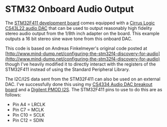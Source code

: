 STM32 Onboard Audio Output
==========================

The [STM32F411 development board](http://www.st.com/en/microcontrollers/stm32f411.html?querycriteria=productId=LN1877) comes equipped with a [Cirrus Logic CS43L22 audio DAC](https://www.cirrus.com/products/cs43l22/) that can be used to output reasonably high fidelity stereo audio output from the 1/8th inch adapter on the board.  This example outputs a 16 bit stereo sine wave tone from this onboard DAC.

This code is based on Andreas Finkelmeyer's original code posted at [http://www.mind-dump.net/configuring-the-stm32f4-discovery-for-audio](http://www.mind-dump.net/configuring-the-stm32f4-discovery-for-audio) though I've heavily modified it to directly interact with the registers of the STM32F411 instead of using the Standard Peripheral Library.

The I2C/I2S data sent from the STM32F411 can also be used on an external DAC.  I've successfully done this using my [CS4334 Audio DAC breakout board](https://github.com/tmdarwen/Misc/tree/main/CS4334BreakoutBoard) and a [Digilent PMOD I2S](https://reference.digilentinc.com/reference/pmod/pmodi2s/start). The STM32F411 pins to use to do this are as follows:
* Pin A4 = LRCLK
* Pin C7 = MCLK
* Pin C10 = SCLK
* Pin C12 = SDIN


